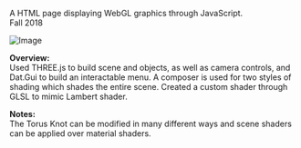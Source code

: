 A HTML page displaying WebGL graphics through JavaScript.  
Fall 2018  

![Image](https://github.com/m3talpillow/PersonalProjects/tree/master/HTML_Shaders/TorusKnotNormal.png)  
  
**Overview:**  
Used THREE.js to build scene and objects, as well as camera controls, and Dat.Gui to build an interactable menu. A composer is used for two styles of shading which shades the entire scene. Created a custom shader through GLSL to mimic Lambert shader.    

**Notes:**  
The Torus Knot can be modified in many different ways and scene shaders can be applied over material shaders.  